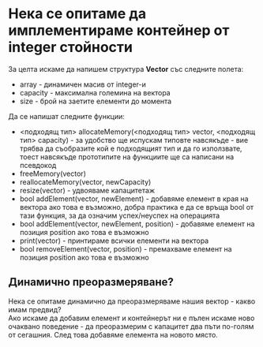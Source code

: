 # Нека се опитаме да имплементираме контейнер от integer стойности

За целта искаме да напишем структура <b>Vector</b> със следните полета:

<ul>
    <li> array - динамичен масив от integer-и
    <li> capacity - максимална големина на вектора
    <li> size - брой на заетите елементи до момента 
</ul>

Да се напишат следните функции:

<ul>
    <li> <подходящ тип> allocateMemory(<подходящ тип> vector, <подходящ тип> capacity) - за удобство ще испускам типовте навсякъде - вие трябва да съобразите кой е подходящият тип и да го използвате, тоест навсякъде прототипите на функциите ще са написани на псевдокод
    <li> freeMemory(vector)
    <li> reallocateMemory(vector, newCapacity)
    <li> resize(vector) - удвояваме капацитетаж
    <li> bool addElement(vector, newElement) - добавяме елемент в края на вектора ако това е възможно, добра практика е да се връща bool от тази функция, за да означим успех/неуспех на операцията
    <li> bool addElement(vector, newElement, position) - добавяме елемент на позиция position ако това е възможно
    <li> print(vector) - принтираме всички елементи на вектора
    <li> bool removeElement(vector, position) - премахваме елемент на позиция position ако това е възможно
</ul>

## Динамично преоразмеряване?

Нека се опитаме динамично да преоразмеряваме нашия вектор - какво имам предвид? <br>
Ако искаме да добавим елемент и контейнерът ни е пълен искаме ново очаквано поведение - да преоразмерим с капацитет два пъти по-голям от сегашния. След това добавяме елемента на новото място.
